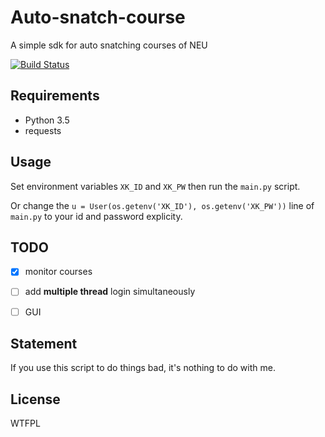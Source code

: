 # Auto-snatch-course

A simple sdk for auto snatching courses of NEU  

[![Build Status](https://travis-ci.org/j178/auto-snatch-course.svg?branch=master)](https://travis-ci.org/j178/auto-snatch-course)

## Requirements

* Python 3.5
* requests

## Usage
Set environment variables `XK_ID` and `XK_PW` then run the `main.py` script.  

Or change the  `u = User(os.getenv('XK_ID'), os.getenv('XK_PW'))` line of `main.py` to your id and password 
explicity.

## TODO
- [x] monitor courses 
- [ ] add **multiple thread** login simultaneously
- [ ] GUI 


## Statement
If you use this script to do things bad, it's nothing to do with me.

## License
WTFPL